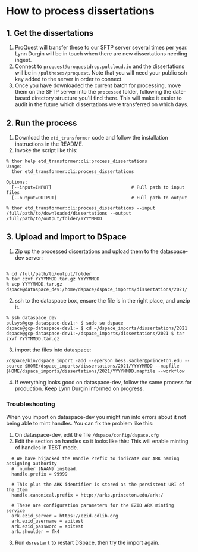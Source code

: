 # How to process dissertations

## 1. Get the dissertations
1. ProQuest will transfer these to our SFTP server several times per year. Lynn Durgin will be in touch when there are new dissertations needing ingest.
1. Connect to `proquest@proquestdrop.pulcloud.io` and the dissertations will be in `/pultheses/proquest`. Note that you will need your public ssh key added to the server in order to connect. 
1. Once you have downloaded the current batch for processing, move them on the SFTP server into the `processed` folder, following the date-based directory structure you'll find there. This will make it easier to audit in the future which dissertations were transferred on which days. 

## 2. Run the process
1. Download the `etd_transformer` code and follow the installation instructions in the README. 
2. Invoke the script like this:
```
% thor help etd_transformer:cli:process_dissertations
Usage:
  thor etd_transformer:cli:process_dissertations

Options:
  [--input=INPUT]                              # Full path to input files
  [--output=OUTPUT]                            # Full path to output

% thor etd_transformer:cli:process_dissertations --input /full/path/to/downloaded/dissertations --output /full/path/to/output/folder/YYYYMMDD
```

## 3. Upload and Import to DSpace
1. Zip up the processed dissertations and upload them to the dataspace-dev server:
```

% cd /full/path/to/output/folder
% tar czvf YYYYMMDD.tar.gz YYYYMMDD
% scp YYYYMMDD.tar.gz dspace@dataspace_dev:/home/dspace/dspace_imports/dissertations/2021/
```

2. ssh to the dataspace box, ensure the file is in the right place, and unzip it.
```
% ssh dataspace_dev
pulsys@gcp-dataspace-dev1:~ $ sudo su dspace
dspace@gcp-dataspace-dev1:~ $ cd ~/dspace_imports/dissertations/2021
dspace@gcp-dataspace-dev1:~/dspace_imports/dissertations/2021 $ tar zxvf YYYYMMDD.tar.gz
```

3. import the files into dataspace:
```
/dspace/bin/dspace import -add --eperson bess.sadler@princeton.edu --source $HOME/dspace_imports/dissertations/2021/YYYYMMDD --mapfile $HOME/dspace_imports/dissertations/2021/YYYYMMDD.mapfile --workflow
```

4. If everything looks good on dataspace-dev, follow the same process for production. Keep Lynn Durgin informed on progress.

### Troubleshooting

When you import on dataspace-dev you might run into errors about it not being able to mint handles. You can fix the problem like this:
1. On dataspace-dev, edit the file `/dspace/config/dspace.cfg`
2. Edit the section on handles so it looks like this: This will enable minting of handles in TEST mode.
```
  # We have hijacked the Handle Prefix to indicate our ARK naming assigning authority
  #  number (NAAN) instead.
  handle.prefix = 99999

  # This plus the ARK identifier is stored as the persistent URI of the Item
  handle.canonical.prefix = http://arks.princeton.edu/ark:/

  # These are configuration parameters for the EZID ARK minting service
  ark.ezid_server = https://ezid.cdlib.org
  ark.ezid_username = apitest
  ark.ezid_password = apitest
  ark.shoulder = fk4
```
3. Run `dsrestart` to restart DSpace, then try the import again.
